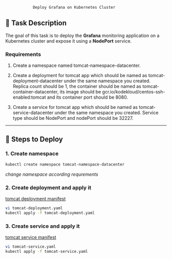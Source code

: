                 Deploy Grafana on Kubernetes Cluster
## 📌 Task Description
The goal of this task is to deploy the **Grafana** monitoring application on a Kubernetes cluster and expose it using a **NodePort** service.

### Requirements

1. Create a namespace named tomcat-namespace-datacenter.


2. Create a deployment for tomcat app which should be named as tomcat-deployment-datacenter under the same namespace you created. Replica count should be 1, the container should be named as tomcat-container-datacenter, its image should be gcr.io/kodekloud/centos-ssh-enabled:tomcat and its container port should be 8080.


3. Create a service for tomcat app which should be named as tomcat-service-datacenter under the same namespace you created. Service type should be NodePort and nodePort should be 32227.

---

## 🚀 Steps to Deploy


### 1. Create namespace
```bash
kubectl create namespace tomcat-namespace-datacenter
```
*change namespace according requrements*

### 2. Create deployment and apply it
[tomcat deployment manifest](tomcat-deployment.yaml)
```bash
vi tomcat-deployment.yaml
kubectl apply -f tomcat-deployment.yaml
```

### 3. Create service and apply it
[tomcat service manifest](tomcat-service.yaml)
```bash
vi tomcat-service.yaml
kubectl apply -f tomcat-service.yaml
```
